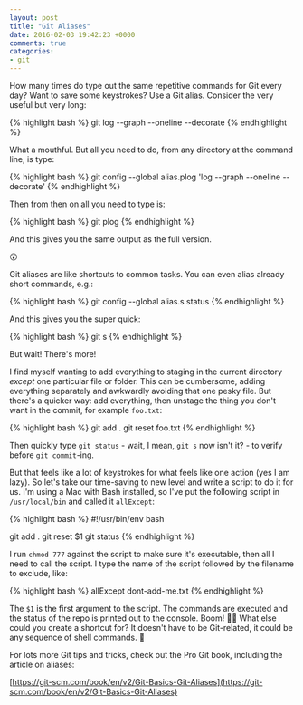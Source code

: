 ```yaml
---
layout: post
title: "Git Aliases"
date: 2016-02-03 19:42:23 +0000
comments: true
categories:
- git
---
```

How many times do type out the same repetitive commands for Git every day? Want to save some keystrokes? Use a Git alias. Consider the very useful but very long:

{% highlight bash %}
git log --graph --oneline --decorate
{% endhighlight %}

What a mouthful. But all you need to do, from any directory at the command line, is type:

{% highlight bash %}
git config --global alias.plog 'log --graph --oneline --decorate'
{% endhighlight %}

Then from then on all you need to type is:

{% highlight bash %}
git plog
{% endhighlight %}

And this gives you the same output as the full version.

:open_mouth:

Git aliases are like shortcuts to common tasks. You can even alias already short commands, e.g.:

{% highlight bash %}
git config --global alias.s status
{% endhighlight %}

And this gives you the super quick:

{% highlight bash %}
git s
{% endhighlight %}

But wait! There's more!

I find myself wanting to add everything to staging in the current directory _except_ one particular file or folder. This can be cumbersome, adding everything separately and awkwardly avoiding that one pesky file. But there's a quicker way: add everything, then unstage the thing you don't want in the commit, for example `foo.txt`:

{% highlight bash %}
git add .
git reset foo.txt
{% endhighlight %}

Then quickly type `git status` - wait, I mean, `git s` now isn't it? - to verify before `git commit`-ing.

But that feels like a lot of keystrokes for what feels like one action (yes I am lazy). So let's take our time-saving to new level and write a script to do it for us. I'm using a Mac with Bash installed, so I've put the following script in `/usr/local/bin` and called it `allExcept`:

{% highlight bash %}
#!/usr/bin/env bash

git add .
git reset $1
git status
{% endhighlight %}

I run `chmod 777` against the script to make sure it's executable, then all I need to call the script. I type the name of the script followed by the filename to exclude, like:

{% highlight bash %}
allExcept dont-add-me.txt
{% endhighlight %}

The `$1` is the first argument to the script. The commands are executed and the status of the repo is printed out to the console. Boom! :punch::boom: What else could you create a shortcut for? It doesn't have to be Git-related, it could be any sequence of shell commands. :shell:

For lots more Git tips and tricks, check out the Pro Git book, including the article on aliases:

[https://git-scm.com/book/en/v2/Git-Basics-Git-Aliases](https://git-scm.com/book/en/v2/Git-Basics-Git-Aliases)
